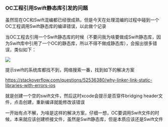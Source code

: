 ### OC工程引用Swift静态库引发的问题

虽然现在OC和Swift混编都已经很成熟，但是今天在处理混编的过程中碰到一个OC工程调用Swift静态库的编译错误，以此做个记录

当OC工程去引用一个Swift静态库的时候（不要问我为啥要做成Swift静态库，因为Swift库中引用了一个OC的静态库，所以不得不做成静态库），会报出很多错误，类似如下：

![](https://tva1.sinaimg.cn/large/007S8ZIlgy1ggjprgai7lj30pc09pwi1.jpg)

提示swift的系统库都找不到，网络搜索一番，找到如下的解决方案

https://stackoverflow.com/questions/52536380/why-linker-link-static-libraries-with-errors-ios

就是创建一个空的swift文件，然后这时xcode会提示是否穿件bridging header文件，点击创建，重新编译就能修改该错误 

一开始有点不解，为啥是这样的解决方案，仔细一想，OC要调用Swift文件的时候，本来就应该创建桥接文件，虽然是Swift静态库，但是本质应该还是Swift文件



